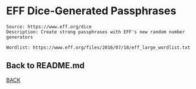 # EFF Dice-Generated Passphrases
```
Source: https://www.eff.org/dice
Description: Create strong passphrases with EFF's new random number generators

Wordlist: https://www.eff.org/files/2016/07/18/eff_large_wordlist.txt
```

## Back to README.md
[BACK](/README.md)